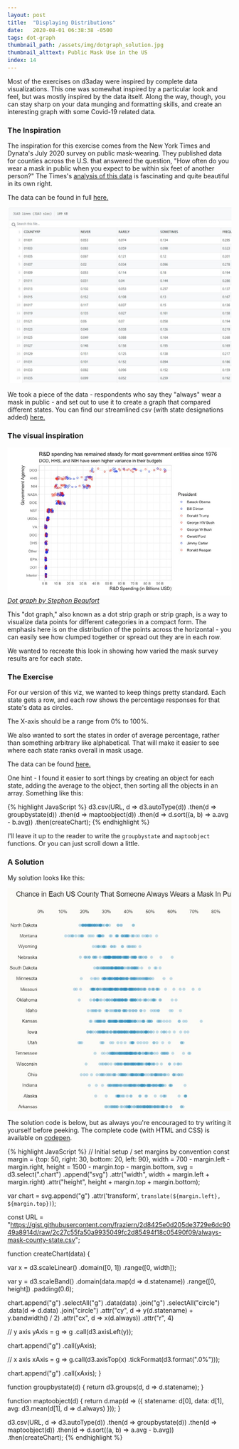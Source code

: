 ```yaml
---
layout: post
title:  "Displaying Distributions"
date:   2020-08-01 06:38:38 -0500
tags: dot-graph
thumbnail_path: /assets/img/dotgraph_solution.jpg
thumbnail_alttext: Public Mask Use in the US
index: 14
---
```

Most of the exercises on d3aday were inspired by complete data visualizations. This one was somewhat inspired by a particular look and feel, but was mostly inspired by the data itself. Along the way, though, you can stay sharp on your data munging and formatting skills, and create an interesting graph with some Covid-19 related data.

### The Inspiration
The inspiration for this exercise comes from the New York Times and Dynata's July 2020 survey on public mask-wearing. They published data for counties across the U.S. that answered the question, "How often do you wear a mask in public when you expect to be within six feet of another person?" The Times's [analysis of this data](https://www.nytimes.com/interactive/2020/07/17/upshot/coronavirus-face-mask-map.html) is fascinating and quite beautiful in its own right.

The data can be found in full [here.](https://github.com/nytimes/covid-19-data/blob/master/mask-use/mask-use-by-county.csv)

![Covid mask data](/assets/img/dotgraph_data_inspiration.jpg)

We took a piece of the data - respondents who say they "always" wear a mask in public - and set out to use it to create a graph that compared different states. You can find our streamlined csv (with state designations added) [here.](https://gist.github.com/fraziern/2d8425e0d205de3729e6dc9049a8914d)

### The visual inspiration 

![Dot Graph Inspiration](/assets/img/dotgraph_inspiration.jpg)
*[Dot graph by Stephon Beaufort](https://lookingatnumbers.com/post/analyzing-us-agency-research/)*

This "dot graph," also known as a dot strip graph or strip graph, is a way to visualize data points for different categories in a compact form. The emphasis here is on the distribution of the points across the horizontal - you can easily see how clumped together or spread out they are in each row.

We wanted to recreate this look in showing how varied the mask survey results are for each state.

### The Exercise

For our version of this viz, we wanted to keep things pretty standard. Each state gets a row, and each row shows the percentage responses for that state's data as circles.

The X-axis should be a range from 0% to 100%.

We also wanted to sort the states in order of average percentage, rather than something arbitrary like alphabetical. That will make it easier to see where each state ranks overall in mask usage.

The data can be found [here.](https://gist.github.com/fraziern/2d8425e0d205de3729e6dc9049a8914d)

One hint - I found it easier to sort things by creating an object for each state, adding the average to the object, then sorting all the objects in an array. Something like this:

{% highlight JavaScript %}
d3.csv(URL, d => d3.autoType(d))
  .then(d => groupbystate(d))
  .then(d => maptoobject(d))
  .then(d => d.sort((a, b) => a.avg - b.avg))
  .then(createChart);
{% endhighlight %}

I'll leave it up to the reader to write the `groupbystate` and `maptoobject` functions. Or you can just scroll down a little.

### A Solution

My solution looks like this:

![Dot graph Solution](/assets/img/dotgraph_solution.jpg)

The solution code is below, but as always you're encouraged to try writing it yourself before peeking. The complete code (with HTML and CSS) is available on [codepen](https://codepen.io/fraziern/pen/MWKNaGW).

{% highlight JavaScript %}
// Initial setup / set margins by convention
const margin = {top: 50, right: 30, bottom: 20, left: 90},
    width = 700 - margin.left - margin.right,
    height = 1500 - margin.top - margin.bottom,
    svg = d3.select(".chart")
      .append("svg")
        .attr("width", width + margin.left + margin.right)
        .attr("height", height + margin.top + margin.bottom);

var chart = svg.append("g")
  .attr('transform', `translate(${margin.left}, ${margin.top})`);

const URL = "https://gist.githubusercontent.com/fraziern/2d8425e0d205de3729e6dc9049a8914d/raw/2c27c55fa50a9935049fc2d85494f18c05490f09/always-mask-county-state.csv";

function createChart(data) {
  
  var x = d3.scaleLinear()
    .domain([0, 1])
    .range([0, width]);
  
  var y = d3.scaleBand()
    .domain(data.map(d => d.statename))
    .range([0, height])
    .padding(0.6);
  
  chart.append("g")
    .selectAll("g")
    .data(data)
    .join("g")
    .selectAll("circle")
    .data(d => d.data)
    .join("circle")
      .attr("cy", d => y(d.statename) + y.bandwidth() / 2)
      .attr("cx", d => x(d.always))
      .attr("r", 4)
  
  // y axis
  yAxis = g => g
    .call(d3.axisLeft(y));
  
  chart.append("g")
      .call(yAxis);
  
  // x axis
  xAxis = g => g.call(d3.axisTop(x)
      .tickFormat(d3.format(".0%")));
  
  chart.append("g")
      .call(xAxis);
}

function groupbystate(d) {
  return d3.groups(d, d => d.statename);
}

function maptoobject(d) {
  return d.map(d => ({
    statename: d[0],
    data: d[1],
    avg: d3.mean(d[1], d => d.always)
  }));
}

d3.csv(URL, d => d3.autoType(d))
  .then(d => groupbystate(d))
  .then(d => maptoobject(d))
  .then(d => d.sort((a, b) => a.avg - b.avg))
  .then(createChart);
{% endhighlight %}
